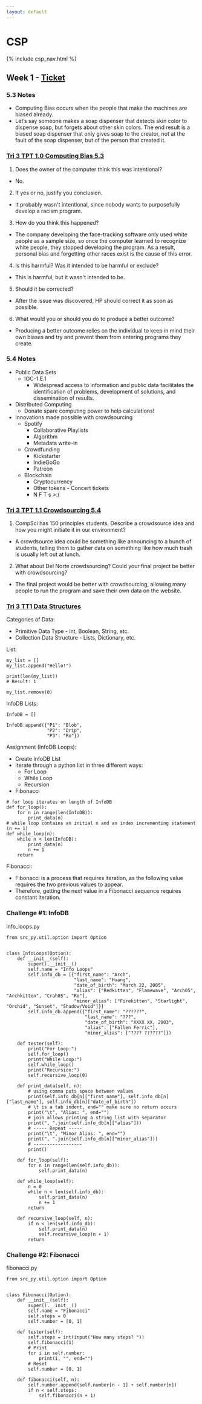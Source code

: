 ```yaml
---
layout: default
---
```


# CSP

{% include csp_nav.html %}

## Week 1 - [Ticket](https://github.com/Archkitten/CS-AP-2/issues/4)

### 5.3 Notes

* Computing Bias occurs when the people that make the machines are biased already.
* Let’s say someone makes a soap dispenser that detects skin color to dispense soap, but forgets about other skin colors. The end result is a biased soap dispenser that only gives soap to the creator, not at the fault of the soap dispenser, but of the person that created it.

### [Tri 3 TPT 1.0 Computing Bias 5.3](https://github.com/nighthawkcoders/nighthawk_csp/wiki/Tri-3-TPT-1.0-Computing-Bias-5.3)

1. Does the owner of the computer think this was intentional?
* No.

2. If yes or no, justify you conclusion.
* It probably wasn't intentional, since nobody wants to purposefully develop a racism program.

3. How do you think this happened?
* The company developing the face-tracking software only used white people as a sample size, so once the computer learned to recognize white people, they stopped developing the program. As a result, personal bias and forgetting other races exist is the cause of this error.

4. Is this harmful? Was it intended to be harmful or exclude?
* This is harmful, but it wasn't intended to be.

5. Should it be corrected?
* After the issue was discovered, HP should correct it as soon as possible.

6. What would you or should you do to produce a better outcome?
* Producing a better outcome relies on the individual to keep in mind their own biases and try and prevent them from entering programs they create.

### 5.4 Notes

* Public Data Sets
  * IOC-1.E.1
    * Widespread access to information and public data facilitates the identification of problems, development of solutions, and dissemination of results.
* Distributed Computing
  * Donate spare computing power to help calculations!
* Innovations made possible with crowdsourcing
  * Spotify
    * Collaborative Playlists
    * Algorithm
    * Metadata write-in
  * Crowdfunding
    * Kickstarter
    * IndieGoGo
    * Patreon
  * Blockchain
    * Cryptocurrency
    * Other tokens - Concert tickets
    * N F T s >:(

### [Tri 3 TPT 1.1 Crowdsourcing 5.4](https://github.com/nighthawkcoders/nighthawk_csp/wiki/Tri-3-TPT-1.1-Crowdsourcing--5.4)

1. CompSci has 150 principles students. Describe a crowdsource idea and how you might initiate it in our environment?
* A crowdsource idea could be something like announcing to a bunch of students, telling them to gather data on something like how much trash is usually left out at lunch.

2. What about Del Norte crowdsourcing? Could your final project be better with crowdsourcing?
* The final project would be better with crowdsourcing, allowing many people to run the program and save their own data on the website.

### [Tri 3 TT1 Data Structures](https://github.com/nighthawkcoders/nighthawk_csp/wiki/Tri-3-TT1---Data-Structures)

Categories of Data:
* Primitive Data Type - int, Boolean, String, etc.
* Collection Data Structure - Lists, Dictionary, etc.

List:
```
my_list = []
my_list.append("Hello!")

print(len(my_list))
# Result: 1

my_list.remove(0)
```

InfoDB Lists:
```
InfoDB = []

InfoDB.append({"P1": "Blob", 
               "P2": "Drip", 
               "P3": "Ro"})
```

Assignment (InfoDB Loops):
* Create InfoDB List
* Iterate through a python list in three different ways:
  * For Loop
  * While Loop
  * Recursion
* Fibonacci
```
# for loop iterates on length of InfoDB
def for_loop():
    for n in range(len(InfoDB)):
        print_data(n)
# while loop contains an initial n and an index incrementing statement (n += 1)
def while_loop(n):
    while n < len(InfoDB):
        print_data(n)
        n += 1
    return
```

Fibonacci:
* Fibonacci is a process that requires iteration, as the following value requires the two previous values to appear.
* Therefore, getting the next value in a Fibonacci sequence requires constant iteration.

### Challenge #1: InfoDB
info_loops.py
```
from src_py.util.option import Option


class InfoLoops(Option):
    def __init__(self):
        super().__init__()
        self.name = "Info Loops"
        self.info_db = [{"first_name": "Arch",
                         "last_name": "Huang",
                         "date_of_birth": "March 22, 2005",
                         "alias": ["Redkitten", "Flamewave", "Arch05", "Archkitten", "Crah05", "Ro"],
                         "minor_alias": ["Firekitten", "Starlight", "Orchid", "Sunset", "Shadow/Void"]}]
        self.info_db.append({"first_name": "??????",
                             "last_name": "???",
                             "date_of_birth": "XXXX XX, 2003",
                             "alias": ["Fallen Ferric"],
                             "minor_alias": ["???? ??????"]})

    def tester(self):
        print("For Loop:")
        self.for_loop()
        print("While Loop:")
        self.while_loop()
        print("Recursion:")
        self.recursive_loop(0)

    def print_data(self, n):
        # using comma puts space between values
        print(self.info_db[n]["first_name"], self.info_db[n]["last_name"], self.info_db[n]["date_of_birth"])
        # \t is a tab indent, end="" make sure no return occurs
        print("\t", "Alias: ", end="")
        # join allows printing a string list with separator
        print(", ".join(self.info_db[n]["alias"]))
        # ----- Repeat -----
        print("\t", "Minor Alias: ", end="")
        print(", ".join(self.info_db[n]["minor_alias"]))
        # ------------------
        print()

    def for_loop(self):
        for n in range(len(self.info_db)):
            self.print_data(n)

    def while_loop(self):
        n = 0
        while n < len(self.info_db):
            self.print_data(n)
            n += 1
        return

    def recursive_loop(self, n):
        if n < len(self.info_db):
            self.print_data(n)
            self.recursive_loop(n + 1)
        return
```

### Challenge #2: Fibonacci
fibonacci.py
```
from src_py.util.option import Option


class Fibonacci(Option):
    def __init__(self):
        super().__init__()
        self.name = "Fibonacci"
        self.steps = 0
        self.number = [0, 1]

    def tester(self):
        self.steps = int(input("How many steps? "))
        self.fibonacci(1)
        # Print
        for i in self.number:
            print(i, "", end="")
        # Reset
        self.number = [0, 1]

    def fibonacci(self, n):
        self.number.append(self.number[n - 1] + self.number[n])
        if n < self.steps:
            self.fibonacci(n + 1)
```